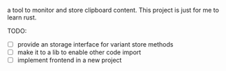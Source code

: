 a tool to monitor and store clipboard content. This project is just for me to learn rust.

TODO:
- [ ] provide an storage interface for variant store methods
- [ ] make it to a lib to enable other code import
- [ ] implement frontend in a new project
